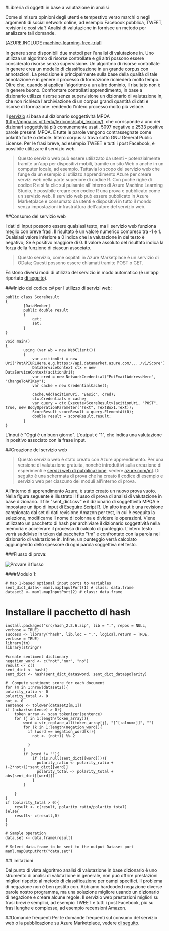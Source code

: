 <properties 
    pageTitle="Libreria di oggetti in base a analisi di valutazione in | Microsoft Azure" 
    description="Libreria di oggetti in base a valutazione in analisi" 
    services="machine-learning" 
    documentationCenter="" 
    authors="pengxia" 
    manager="jhubbard" 
    editor="cgronlun"/>

<tags 
    ms.service="machine-learning" 
    ms.workload="data-services" 
    ms.tgt_pltfrm="na" 
    ms.devlang="na" 
    ms.topic="article" 
    ms.date="09/16/2016" 
    ms.author="pengxia"/> 



#<a name="lexicon-based-sentiment-analysis"></a>Libreria di oggetti in base a valutazione in analisi 

Come si misura opinioni degli utenti e tempestivo verso marchi o negli argomenti di social network online, ad esempio Facebook pubblica, TWEET, revisioni e così via.? Analisi di valutazione in fornisce un metodo per analizzare tali domande.


[AZURE.INCLUDE [machine-learning-free-trial](../../includes/machine-learning-free-trial.md)]

In genere sono disponibili due metodi per l'analisi di valutazione in. Uno utilizza un algoritmo di risorse controllate e gli altri possono essere considerato risorse senza supervisione. Un algoritmo di risorse controllate in genere crea un modello di classificazione in un grande corpus con annotazioni. La precisione è principalmente sulla base della qualità di tale annotazione e in genere il processo di formazione richiederà molto tempo. Oltre che, quando si applica l'algoritmo a un altro dominio, il risultato non è in genere buono. Confrontare controllati apprendimento, in base a dizionario utilizza risorse senza supervisione un dizionario di valutazione in, che non richieda l'archiviazione di un corpus grandi quantità di dati e risorse di formazione: rendendo l'intero processo molto più veloce. 

Il [servizio](https://datamarket.azure.com/dataset/aml_labs/lexicon_based_sentiment_analysis) si basa sul dizionario soggettività MPQA (http://mpqa.cs.pitt.edu/lexicons/subj_lexicon/), che corrisponde a uno dei dizionari soggettività più comunemente usati. 5097 negative e 2533 positive parole presenti MPQA. E tutte le parole vengono contrassegnate come polarità forte o debole. Intero corpus si trova sotto GNU General Public License. Per le frasi breve, ad esempio TWEET e tutti i post Facebook, è possibile utilizzare il servizio web. 

>Questo servizio web può essere utilizzato da utenti – potenzialmente tramite un'app per dispositivi mobili, tramite un sito Web o anche in un computer locale, ad esempio. Tuttavia lo scopo del servizio web che funge da un esempio di utilizzo apprendimento Azure per creare servizi web nella parte superiore di codice R. Con poche righe di codice R e si fa clic sul pulsante all'interno di Azure Machine Learning Studio, è possibile creare con codice R una prova e pubblicato come un servizio web. Il servizio web può essere pubblicato in Azure Marketplace e consumato da utenti e dispositivi in tutto il mondo senza impostazioni infrastruttura dell'autore del servizio web.

##<a name="consumption-of-web-service"></a>Consumo del servizio web

I dati di input possono essere qualsiasi testo, ma il servizio web funziona meglio con breve frasi. Il risultato è un valore numerico compreso tra -1 e 1. Qualsiasi valore inferiore a 0 indica che la valutazione in del testo è negativo; Se è positivo maggiore di 0. Il valore assoluto del risultato indica la forza della funzione di ciascun associato. 

>Questo servizio, come ospitati in Azure Marketplace è un servizio di OData; Questi possono essere chiamati tramite POST o GET. 

Esistono diversi modi di utilizzo del servizio in modo automatico (è un'app riportato [di seguito](http://microsoftazuremachinelearning.azurewebsites.net/)).

###<a name="starting-c-code-for-web-service-consumption"></a>Inizio del codice c# per l'utilizzo di servizi web:

    public class ScoreResult
    {
            [DataMember]
            public double result
            {
                get;
                set;
            }
    }

    void main()
    {
            using (var wb = new WebClient())
            {
                var acitionUri = new Uri("PutAPIURLHere,e.g.https://api.datamarket.azure.com/..../v1/Score");
                DataServiceContext ctx = new DataServiceContext(acitionUri);
                var cred = new NetworkCredential("PutEmailAddressHere", "ChangeToAPIKey");
                var cache = new CredentialCache();
    
                cache.Add(acitionUri, "Basic", cred);
                ctx.Credentials = cache;
                var query = ctx.Execute<ScoreResult>(acitionUri, "POST", true, new BodyOperationParameter("Text", TextBox1.Text));
                ScoreResult scoreResult = query.ElementAt(0);
                double result = scoreResult.result;
            }
    }



L'input è "Oggi è un buon giorno". L'output è "1", che indica una valutazione in positivo associato con la frase input. 

##<a name="creation-of-web-service"></a>Creazione del servizio web
>Questo servizio web è stato creato con Azure apprendimento. Per una versione di valutazione gratuita, nonché introduttivi sulla creazione di esperimenti e [servizi web di pubblicazione](machine-learning-publish-a-machine-learning-web-service.md), vedere [azure.com/ml](http://azure.com/ml). Di seguito è una schermata di prova che ha creato il codice di esempio e servizio web per ciascuno dei moduli all'interno di prova.


All'interno di apprendimento Azure, è stato creato un nuovo prova vuoto. Nella figura seguente è illustrato il flusso di prova di analisi di valutazione in base dizionario. Il file "sent_dict.csv" è il dizionario di soggettività MPQA e impostare un tipo di input di [Eseguire Script R][execute-r-script]. Un altro input è una revisione campionata dal set di dati revisione Amazon per test, in cui è eseguita la selezione, modificarne il nome di colonna e dividere le operazioni. Viene utilizzato un pacchetto di hash per archiviare il dizionario soggettività nella memoria e accelerare il processo di calcolo di punteggio. L'intero testo verrà suddiviso in token dal pacchetto "tm" e confrontato con la parola nel dizionario di valutazione in. Infine, un punteggio verrà calcolato aggiungendo dello spessore di ogni parola soggettiva nel testo. 

###<a name="experiment-flow"></a>Flusso di prova:

![Provare il flusso][2]


####<a name="module-1"></a>Modulo 1:
    
    # Map 1-based optional input ports to variables
    sent_dict_data<- maml.mapInputPort(1) # class: data.frame
    dataset2 <- maml.mapInputPort(2) # class: data.frame
 
   # <a name="install-hash-package"></a>Installare il pacchetto di hash
    install.packages("src/hash_2.2.6.zip", lib = ".", repos = NULL, verbose = TRUE)
    success <- library("hash", lib.loc = ".", logical.return = TRUE, verbose = TRUE)
    library(tm)
    library(stringr)

    #create sentiment dictionary
    negation_word <- c("not","nor", "no")
    result <- c()
    sent_dict <- hash()
    sent_dict <- hash(sent_dict_data$word, sent_dict_data$polarity)

    #  Compute sentiment score for each document
    for (m in 1:nrow(dataset2)){
    polarity_ratio <- 0
    polarity_total <- 0
    not <- 0
    sentence <- tolower(dataset2[m,1])
    if (nchar(sentence) > 0){
        token_array <- scan_tokenizer(sentence)
        for (j in 1:length(token_array)){
            word = str_replace_all(token_array[j], "[^[:alnum:]]", "")
            for (k in 1:length(negation_word)){
              if (word == negation_word[k]){
                not <- (not+1) %% 2

              }
            }
            if (word != ""){
                if (!is.null(sent_dict[[word]])){
                  polarity_ratio <- polarity_ratio + (-2*not+1)*sent_dict[[word]]
                  polarity_total <- polarity_total + abs(sent_dict[[word]])
                }
            }
          
        }
    }
    if (polarity_total > 0){
        result <- c(result, polarity_ratio/polarity_total)
    }else{
        result<- c(result,0)
    }
    }

    # Sample operation
    data.set <- data.frame(result)

    # Select data.frame to be sent to the output Dataset port
    maml.mapOutputPort("data.set")
    


##<a name="limitations"></a>Limitazioni

Dal punto di vista algoritmo analisi di valutazione in base dizionario è uno strumento di analisi di valutazione in generale, non può offrire prestazioni migliori rispetto al metodo di classificazione per campi specifici. Il problema di negazione non è ben gestito con. Abbiamo hardcoded negazione diverse parole nostro programma, ma una soluzione migliore usando un dizionario di negazione e creare alcune regole. Il servizio web prestazioni migliori su frasi brevi e semplici, ad esempio TWEET e tutti i post Facebook, più su frasi lunghe e complesse, ad esempio recensioni Amazon. 

##<a name="faq"></a>Domande frequenti
Per le domande frequenti sul consumo del servizio web o la pubblicazione su Azure Marketplace, vedere [di seguito](machine-learning-marketplace-faq.md).

[1]: ./media/machine-learning-r-csharp-lexicon-based-sentiment-analysis/sentiment_analysis_1.png
[2]: ./media/machine-learning-r-csharp-lexicon-based-sentiment-analysis/sentiment_analysis_2.png


<!-- Module References -->
[execute-r-script]: https://msdn.microsoft.com/library/azure/30806023-392b-42e0-94d6-6b775a6e0fd5/

 
